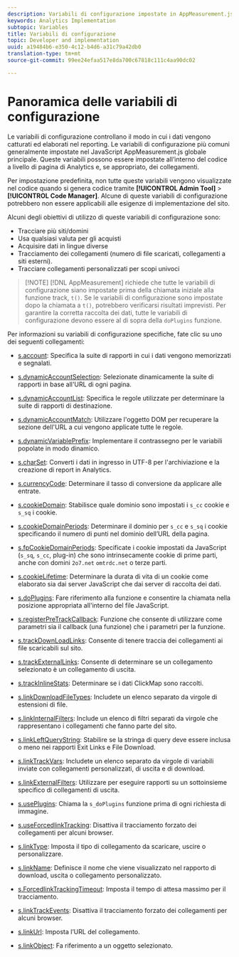 ```yaml
---
description: Variabili di configurazione impostate in AppMeasurement.js.
keywords: Analytics Implementation
subtopic: Variables
title: Variabili di configurazione
topic: Developer and implementation
uuid: a19484b6-e350-4c12-b4d6-a31c79a42db0
translation-type: tm+mt
source-git-commit: 99ee24efaa517e8da700c67818c111c4aa90dc02

---
```



# Panoramica delle variabili di configurazione

Le variabili di configurazione controllano il modo in cui i dati vengono catturati ed elaborati nel reporting. Le variabili di configurazione più comuni generalmente impostate nel JavaScript AppMeasurement.js globale principale. Queste variabili possono essere impostate all’interno del codice a livello di pagina di Analytics e, se appropriato, dei collegamenti.

Per impostazione predefinita, non tutte queste variabili vengono visualizzate nel codice quando si genera codice tramite **[!UICONTROL Admin Tool]** &gt; **[!UICONTROL Code Manager]**. Alcune di queste variabili di configurazione potrebbero non essere applicabili alle esigenze di implementazione del sito.

Alcuni degli obiettivi di utilizzo di queste variabili di configurazione sono:

* Tracciare più siti/domini
* Usa qualsiasi valuta per gli acquisti
* Acquisire dati in lingue diverse
* Tracciamento dei collegamenti (numero di file scaricati, collegamenti a siti esterni).
* Tracciare collegamenti personalizzati per scopi univoci

> [!NOTE] [!DNL AppMeasurement] richiede che tutte le variabili di configurazione siano impostate prima della chiamata iniziale alla funzione track, `t()`. Se le variabili di configurazione sono impostate dopo la chiamata a `t()`, potrebbero verificarsi risultati imprevisti. Per garantire la corretta raccolta dei dati, tutte le variabili di configurazione devono essere al di sopra della `doPlugins` funzione.

Per informazioni su variabili di configurazione specifiche, fate clic su uno dei seguenti collegamenti:

* [s.account](https://docs.adobe.com/content/help/en/analytics/implementation/javascript-implementation/variables-analytics-reporting/config-var/s-account.html): Specifica la suite di rapporti in cui i dati vengono memorizzati e segnalati.

* [s.dynamicAccountSelection](https://docs.adobe.com/content/help/en/analytics/implementation/javascript-implementation/variables-analytics-reporting/config-var/s-dynaccsel.html): Selezionate dinamicamente la suite di rapporti in base all'URL di ogni pagina.

* [s.dynamicAccountList](https://docs.adobe.com/content/help/en/analytics/implementation/javascript-implementation/variables-analytics-reporting/config-var/s-dynacclist.html): Specifica le regole utilizzate per determinare la suite di rapporti di destinazione.

* [s.dynamicAccountMatch](https://docs.adobe.com/content/help/en/analytics/implementation/javascript-implementation/variables-analytics-reporting/config-var/s-dynaccmatch.html): Utilizzare l'oggetto DOM per recuperare la sezione dell'URL a cui vengono applicate tutte le regole.

* [s.dynamicVariablePrefix](https://docs.adobe.com/content/help/en/analytics/implementation/javascript-implementation/variables-analytics-reporting/config-var/s-dynvarprefix.html): Implementare il contrassegno per le variabili popolate in modo dinamico.

* [s.charSet](https://docs.adobe.com/content/help/en/analytics/implementation/javascript-implementation/variables-analytics-reporting/config-var/s-charset.html): Converti i dati in ingresso in UTF-8 per l'archiviazione e la creazione di report in Analytics.

* [s.currencyCode](https://docs.adobe.com/content/help/en/analytics/implementation/javascript-implementation/variables-analytics-reporting/config-var/s-currcode.html): Determinare il tasso di conversione da applicare alle entrate.

* [s.cookieDomain](https://docs.adobe.com/content/help/en/analytics/implementation/javascript-implementation/variables-analytics-reporting/config-var/s-cookdom.html): Stabilisce quale dominio sono impostati i `s_cc` cookie e `s_sq` i cookie.

* [s.cookieDomainPeriods](https://docs.adobe.com/content/help/en/analytics/implementation/javascript-implementation/variables-analytics-reporting/config-var/s-cookdomperiods.html): Determinare il dominio per `s_cc` e `s_sq` i cookie specificando il numero di punti nel dominio dell’URL della pagina.

* [s.fpCookieDomainPeriods](https://docs.adobe.com/content/help/en/analytics/implementation/javascript-implementation/variables-analytics-reporting/config-var/s-fpcookdomperiods.html): Specificate i cookie impostati da JavaScript (`s_sq`, `s_cc`, plug-in) che sono intrinsecamente cookie di prime parti, anche con domini `2o7.net` `omtrdc.net` o terze parti.

* [s.cookieLifetime](https://docs.adobe.com/content/help/en/analytics/implementation/javascript-implementation/variables-analytics-reporting/config-var/s-cooklifetime.html): Determinare la durata di vita di un cookie come elaborato sia dai server JavaScript che dai server di raccolta dei dati.

* [s.doPlugins](https://docs.adobe.com/content/help/en/analytics/implementation/javascript-implementation/variables-analytics-reporting/config-var/s-doplugins.html): Fare riferimento alla funzione e consentire la chiamata nella posizione appropriata all'interno del file JavaScript.

* [s.registerPreTrackCallback](https://docs.adobe.com/content/help/en/analytics/implementation/javascript-implementation/variables-analytics-reporting/config-var/s-regpretrackcback.html): Funzione che consente di utilizzare come parametri sia il callback (una funzione) che i parametri per la funzione.

* [s.trackDownLoadLinks](https://docs.adobe.com/content/help/en/analytics/implementation/javascript-implementation/variables-analytics-reporting/config-var/s-trackdnloadlinks.html): Consente di tenere traccia dei collegamenti ai file scaricabili sul sito.

* [s.trackExternalLinks](https://docs.adobe.com/content/help/en/analytics/implementation/javascript-implementation/variables-analytics-reporting/config-var/s-trackextlinks.html): Consente di determinare se un collegamento selezionato è un collegamento di uscita.

* [s.trackInlineStats](https://docs.adobe.com/content/help/en/analytics/implementation/javascript-implementation/variables-analytics-reporting/config-var/s-trackinlinestats.html): Determinare se i dati ClickMap sono raccolti.

* [s.linkDownloadFileTypes](https://docs.adobe.com/content/help/en/analytics/implementation/javascript-implementation/variables-analytics-reporting/config-var/s-linkdownldftype.html): Includete un elenco separato da virgole di estensioni di file.

* [s.linkInternalFilters](https://docs.adobe.com/content/help/en/analytics/implementation/javascript-implementation/variables-analytics-reporting/config-var/s-trackintfilters.html): Include un elenco di filtri separati da virgole che rappresentano i collegamenti che fanno parte del sito.

* [s.linkLeftQueryString](https://docs.adobe.com/content/help/en/analytics/implementation/javascript-implementation/variables-analytics-reporting/config-var/s-linklvqrystring.html): Stabilire se la stringa di query deve essere inclusa o meno nei rapporti Exit Links e File Download.

* [s.linkTrackVars](https://docs.adobe.com/content/help/en/analytics/implementation/javascript-implementation/variables-analytics-reporting/config-var/s-linktrackvars.html): Includete un elenco separato da virgole di variabili inviate con collegamenti personalizzati, di uscita e di download.

* [s.linkExternalFilters](https://docs.adobe.com/content/help/en/analytics/implementation/javascript-implementation/variables-analytics-reporting/config-var/s-linkextfilters.html): Utilizzare per eseguire rapporti su un sottoinsieme specifico di collegamenti di uscita.

* [s.usePlugins](https://docs.adobe.com/content/help/en/analytics/implementation/javascript-implementation/variables-analytics-reporting/config-var/s-useplugins.html): Chiama la `s_doPlugins` funzione prima di ogni richiesta di immagine.

* [s.useForcedlinkTracking](https://docs.adobe.com/content/help/en/analytics/implementation/javascript-implementation/variables-analytics-reporting/config-var/s-usedforcedlinktracking.html): Disattiva il tracciamento forzato dei collegamenti per alcuni browser.

* [s.linkType](https://docs.adobe.com/content/help/en/analytics/implementation/javascript-implementation/variables-analytics-reporting/config-var/s-linktype.html): Imposta il tipo di collegamento da scaricare, uscire o personalizzare.

* [s.linkName](https://docs.adobe.com/content/help/en/analytics/implementation/javascript-implementation/variables-analytics-reporting/config-var/s-linkname.html): Definisce il nome che viene visualizzato nel rapporto di download, uscita o collegamento personalizzato.

* [s.ForcedlinkTrackingTimeout](https://docs.adobe.com/content/help/en/analytics/implementation/javascript-implementation/variables-analytics-reporting/config-var/s-forcedlinktrackingtimeout.html): Imposta il tempo di attesa massimo per il tracciamento.

* [s.linkTrackEvents](https://docs.adobe.com/content/help/en/analytics/implementation/javascript-implementation/variables-analytics-reporting/config-var/s-linktrackingevents.html): Disattiva il tracciamento forzato dei collegamenti per alcuni browser.

* [s.linkUrl](https://docs.adobe.com/content/help/en/analytics/implementation/javascript-implementation/variables-analytics-reporting/config-var/s-linkurl.html): Imposta l’URL del collegamento.

* [s.linkObject](https://docs.adobe.com/content/help/en/analytics/implementation/javascript-implementation/variables-analytics-reporting/config-var/s-linkobject.html): Fa riferimento a un oggetto selezionato.

